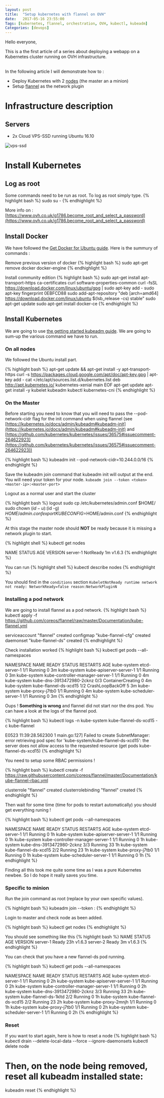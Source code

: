 ```yaml
---
layout: post
title:  "Setup kubernetes with flannel on OVH"
date:   2017-05-16 23:55:00
Tags: [kubernetes, flannel, orchestration, OVH, kubectl, kubeadm]
Categories: [devops]
---
```



Hello everyone,

This is a the first article of a series about deploying a webapp on a Kubernetes cluster running on OVH infrastructure.

<br>In the following article I will demonstrate how to :

- Deploy Kubernetes with 2 [nodes](https://kubernetes.io/docs/concepts/architecture/nodes/) (the master an a minion)
- Setup [flannel](https://github.com/coreos/flannel) as the network plugin

# Infrastructure description

## Servers

- 2x Cloud VPS-SSD running Ubuntu 16.10

![vps-ssd](/img/vps-ssd.png)

# Install Kubernetes

## Log as root
Some commands need to be run as root. To log as root simply type.
{% highlight bash %}
sudo su -
{% endhighlight %}

More info on : [https://www.ovh.co.uk/g1786.become_root_and_select_a_password](https://www.ovh.co.uk/g1786.become_root_and_select_a_password)

## Install Docker

We have followed the [Get Docker for Ubuntu guide](https://docs.docker.com/engine/installation/linux/ubuntu/). Here is the summury of commands :

Remove previous version of docker
{% highlight bash %}
sudo apt-get remove docker docker-engine
{% endhighlight %}

Install community edition
{% highlight bash %}
sudo apt-get install apt-transport-https ca-certificates curl software-properties-common
curl -fsSL https://download.docker.com/linux/ubuntu/gpg | sudo apt-key add -
sudo apt-key fingerprint 0EBFCD88
sudo add-apt-repository "deb [arch=amd64] https://download.docker.com/linux/ubuntu $(lsb_release -cs) stable"
sudo apt-get update
sudo apt-get install docker-ce
{% endhighlight %}

## Install Kubernetes

We are going to use [the getting started kubeadm guide](https://kubernetes.io/docs/getting-started-guides/kubeadm/). We are going to sum-up the various command we have to run.

### On all nodes
We followed the Ubuntu install part.

{% highlight bash %}
apt-get update && apt-get install -y apt-transport-https
curl -s https://packages.cloud.google.com/apt/doc/apt-key.gpg | apt-key add -
cat <<EOF >/etc/apt/sources.list.d/kubernetes.list
deb http://apt.kubernetes.io/ kubernetes-xenial main
EOF
apt-get update
apt-get install -y kubelet kubeadm kubectl kubernetes-cni
{% endhighlight %}

### On the Master
Before starting you need to know that you will need to pass the --pod-network-cidr flag for the init command when using flannel (see [https://kubernetes.io/docs/admin/kubeadm#kubeadm-init](https://kubernetes.io/docs/admin/kubeadm#kubeadm-init) and [https://github.com/kubernetes/kubernetes/issues/36575#issuecomment-264622923](https://github.com/kubernetes/kubernetes/issues/36575#issuecomment-264622923))

{% highlight bash %}
kubeadm init --pod-network-cidr=10.244.0.0/16
{% endhighlight %}

Save the kubeadm join command that kubeadm init will output at the end. You will need your token for your node.
`kubeadm join --token <token> <master-ip>:<master-port>`

Logout as a normal user and start the cluster

{% highlight bash %}
logout
sudo cp /etc/kubernetes/admin.conf $HOME/
sudo chown $(id -u):$(id -g) $HOME/admin.conf
export KUBECONFIG=$HOME/admin.conf
{% endhighlight %}

At this stage the master node should <b>NOT</b> be ready because it is missing a network plugin to start.

{% highlight shell %}
kubectl get nodes

NAME       STATUS     AGE       VERSION
server-1   NotReady   1m        v1.6.3
{% endhighlight %}

You can run
{% highlight shell %}
kubectl describe nodes
{% endhighlight %}

You should find in the `conditions` section
`KubeletNotReady runtime network not ready: NetworkReady=false reason:NetworkPluginN`

### Installing a pod network
We are going to install flannel as a pod network.
{% highlight bash %}
kubectl apply -f https://github.com/coreos/flannel/raw/master/Documentation/kube-flannel.yml

serviceaccount "flannel" created
configmap "kube-flannel-cfg" created
daemonset "kube-flannel-ds" created
{% endhighlight %}

Check installation worked
{% highlight bash %}
kubectl get pods --all-namespaces

NAMESPACE     NAME                              READY    STATUS              RESTARTS  AGE
kube-system   etcd-server-1                      1/1       Running             0       3m
kube-system   kube-apiserver-server-1            1/1       Running             0       3m
kube-system   kube-controller-manager-server-1   1/1       Running             0       4m
kube-system   kube-dns-3913472980-2cknz          0/3       ContainerCreating   0       4m
kube-system   kube-flannel-ds-xcd15              1/2       CrashLoopBackOff    5       3m
kube-system   kube-proxy-j7tb0                   1/1       Running             0       4m
kube-system   kube-scheduler-server-1            1/1       Running             0       3m
{% endhighlight %}

Oups ! <b>Something is wrong</b> and flannel did not start nor the dns pod. You can have a look at the logs of the flannel pod.

{% highlight bash %}
kubectl logs -n kube-system kube-flannel-ds-xcd15 -c kube-flannel

E0523 11:39:28.562300       1 main.go:127] Failed to create SubnetManager: error retrieving pod spec for 'kube-system/kube-flannel-ds-xcd15': the server does not allow access to the requested resource (get pods kube-flannel-ds-xcd15)
{% endhighlight %}

You need to setup some RBAC permissions !

{% highlight bash %}
kubectl create -f https://raw.githubusercontent.com/coreos/flannel/master/Documentation/kube-flannel-rbac.yml

clusterrole "flannel" created
clusterrolebinding "flannel" created
{% endhighlight %}

Then wait for some time (time for pods to restart automatically) you should get everything runing !

{% highlight bash %}
kubectl get pods --all-namespaces

NAMESPACE     NAME                               READY     STATUS    RESTARTS   AGE
kube-system   etcd-server-1                      1/1       Running   0          1h
kube-system   kube-apiserver-server-1            1/1       Running   0          1h
kube-system   kube-controller-manager-server-1   1/1       Running   0          1h
kube-system   kube-dns-3913472980-2cknz          3/3       Running   33         1h
kube-system   kube-flannel-ds-xcd15              2/2       Running   23         1h
kube-system   kube-proxy-j7tb0                   1/1       Running   0          1h
kube-system   kube-scheduler-server-1            1/1       Running   0          1h
{% endhighlight %}

Finding all this took me quite some time as I was a pure Kubernetes newbee. So I do hope it really saves you time.

### Specific to minion
Run the join command as root (replace by your own specific values).

{% highlight bash %}
kubeadm join --token <token> <master-ip>:<master-port>
{% endhighlight %}

Login to master and check node as been added.

{% highlight bash %}
kubectl get nodes
{% endhighlight %}

You should see something like this
{% highlight bash %}
NAME       STATUS    AGE       VERSION
server-1   Ready     23h       v1.6.3
server-2   Ready     3m        v1.6.3
{% endhighlight %}

You can check that you have a new flannel-ds pod running.

{% highlight bash %}
kubectl get pods --all-namespaces

NAMESPACE     NAME                               READY     STATUS    RESTARTS   AGE
kube-system   etcd-server-1                      1/1       Running   0          2h
kube-system   kube-apiserver-server-1            1/1       Running   0          2h
kube-system   kube-controller-manager-server-1   1/1       Running   0          2h
kube-system   kube-dns-3913472980-2cknz          3/3       Running   33         2h
kube-system   kube-flannel-ds-1kltd              2/2       Running   0          1h
kube-system   kube-flannel-ds-xcd15              2/2       Running   23         2h
kube-system   kube-proxy-2mnjh                   1/1       Running   0          1h
kube-system   kube-proxy-j7tb0                   1/1       Running   0          2h
kube-system   kube-scheduler-server-1            1/1       Running   0          2h
{% endhighlight %}

### Reset
If you want to start again, here is how to reset a node
{% highlight bash %}
kubectl drain <node name> --delete-local-data --force --ignore-daemonsets
kubectl delete node <node name>
# Then, on the node being removed, reset all kubeadm installed state:
kubeadm reset
{% endhighlight %}
